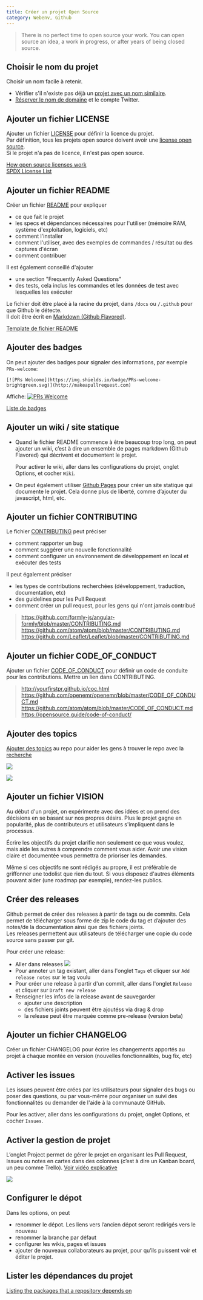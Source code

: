 ```yaml
---
title: Créer un projet Open Source
category: Webenv, Github
---
```


> There is no perfect time to open source your work. You can open source an idea, a work in progress, or after years of being closed source.

## Choisir le nom du projet

Choisir un nom facile à retenir.  
* Vérifier s'il n'existe pas déjà un [projet avec un nom similaire](http://ivantomic.com/projects/ospnc/).
* [Réserver le nom de domaine](https://instantdomainsearch.com/) et le compte Twitter.

## Ajouter un fichier LICENSE

Ajouter un fichier [LICENSE](https://help.github.com/articles/adding-a-license-to-a-repository/) pour définir la licence du projet.  
Par définition, tous les projets open source doivent avoir une [license open source](https://choosealicense.com/).  
Si le projet n'a pas de licence, il n'est pas open source.

[How open source licenses work](https://medium.freecodecamp.org/how-open-source-licenses-work-and-how-to-add-them-to-your-projects-34310c3cf94)  
[SPDX License List](https://spdx.org/licenses/)

## Ajouter un fichier README

Créer un fichier [README](https://help.github.com/articles/about-readmes/) pour expliquer

  * ce que fait le projet
  * les specs et dépendances nécessaires pour l'utiliser (mémoire RAM, système d'exploitation, logiciels, etc)
  * comment l'installer
  * comment l'utiliser, avec des exemples de commandes / résultat ou des captures d'écran
  * comment contribuer

Il est également conseillé d'ajouter
* une section "Frequently Asked Questions"
* des tests, cela inclus les commandes et les données de test avec lesquelles les exécuter

Le fichier doit être placé à la racine du projet, dans `/docs` ou `/.github` pour que Github le détecte.  
Il doit être écrit en [Markdown (Github Flavored)](gfm.md).  

[Template de fichier README](https://gist.github.com/PurpleBooth/109311bb0361f32d87a2)

## Ajouter des badges

On peut ajouter des badges pour signaler des informations, par exemple `PRs-welcome`:

    [![PRs Welcome](https://img.shields.io/badge/PRs-welcome-brightgreen.svg)](http://makeapullrequest.com)

Affiche: [![PRs Welcome](https://img.shields.io/badge/PRs-welcome-brightgreen.svg)](http://makeapullrequest.com)

[Liste de badges](https://shields.io)

## Ajouter un wiki / site statique

* Quand le fichier README commence à être beaucoup trop long, on peut ajouter un wiki, c’est à dire un ensemble de pages markdown (Github Flavored) qui décrivent et documentent le projet.

  Pour activer le wiki, aller dans les configurations du projet, onglet Options, et cocher `Wiki`.

* On peut également utiliser [Github Pages](github-pages.md) pour créer un site statique qui documente le projet. Cela donne plus de liberté, comme d’ajouter du javascript, html, etc.

## Ajouter un fichier CONTRIBUTING

Le fichier [CONTRIBUTING](https://help.github.com/articles/setting-guidelines-for-repository-contributors/) peut préciser
* comment rapporter un bug
* comment suggérer une nouvelle fonctionnalité
* comment configurer un environnement de développement en local et exécuter des tests

Il peut également préciser
* les types de contributions recherchées (développement, traduction, documentation, etc)
* des guidelines pour les Pull Request
* comment créer un pull request, pour les gens qui n'ont jamais contribué

> https://github.com/formly-js/angular-formly/blob/master/CONTRIBUTING.md
> https://github.com/atom/atom/blob/master/CONTRIBUTING.md
> https://github.com/Leaflet/Leaflet/blob/master/CONTRIBUTING.md

## Ajouter un fichier CODE_OF_CONDUCT

Ajouter un fichier [CODE_OF_CONDUCT](https://help.github.com/articles/adding-a-code-of-conduct-to-your-project/) pour définir un code de conduite pour les contributions. Mettre un lien dans CONTRIBUTING.

> http://yourfirstpr.github.io/coc.html
> https://github.com/openemr/openemr/blob/master/CODE_OF_CONDUCT.md
> https://github.com/atom/atom/blob/master/CODE_OF_CONDUCT.md
> https://opensource.guide/code-of-conduct/

## Ajouter des topics

[Ajouter des topics](https://help.github.com/articles/classifying-your-repository-with-topics/) au repo pour aider les gens à trouver le repo avec la [recherche](https://help.github.com/articles/searching-for-repositories/)

![](https://help.github.com/assets/images/help/repository/add-topics-link.png)

![](https://help.github.com/assets/images/help/repository/os-repo-with-topics.png)

## Ajouter un fichier VISION

Au début d'un projet, on expérimente avec des idées et on prend des décisions en se basant sur nos propres désirs. Plus le projet gagne en popularité, plus de contributeurs et utilisateurs s'impliquent dans le processus.

Écrire les objectifs du projet clarifie non seulement ce que vous voulez, mais aide les autres à comprendre comment vous aider. Avoir une vision claire et documentée vous permettra de prioriser les demandes.

Même si ces objectifs ne sont rédigés au propre, il est préférable de griffonner une todolist que rien du tout. Si vous disposez d'autres éléments pouvant aider (une roadmap par exemple), rendez-les publics.

## Créer des releases 

Github permet de créer des releases à partir de tags ou de commits. Cela permet de télécharger sous forme de zip le code du tag et d’ajouter des notes/de la documentation ainsi que des fichiers joints.  
Les releases permettent aux utilisateurs de télécharger une copie du code source sans passer par git.

Pour créer une release:

- Aller dans releases ![](https://help.github.com/assets/images/help/releases/release-link.png)
- Pour annoter un tag existant, aller dans l'onglet `Tags` et cliquer sur `Add release notes` sur le tag voulu
- Pour créer une release à partir d'un commit, aller dans l'onglet `Release` et cliquer sur `Draft new release`
- Renseigner les infos de la release avant de sauvegarder
    - ajouter une description
    - des fichiers joints peuvent être ajoutéss via drag & drop
    - la release peut être marquée comme pre-release (version beta)

## Ajouter un fichier CHANGELOG

Créer un fichier CHANGELOG pour écrire les changements apportés au projet à chaque montée en version (nouvelles fonctionnalités, bug fix, etc)

## Activer les issues

Les issues peuvent être crées par les utilisateurs pour signaler des bugs ou poser des questions, ou par vous-même pour organiser un suivi des fonctionnalités
ou demander de l'aide à la communauté GitHub.

Pour les activer, aller dans les configurations du projet, onglet Options, et cocher `Issues`.

## Activer la gestion de projet

L’onglet Project permet de gérer le projet en organisant les Pull Request, Issues ou notes en cartes dans des colonnes (c’est à dire un Kanban board, un peu comme Trello). [Voir vidéo explicative](https://youtu.be/C6MGKHkNtxU?t=26s)

![](https://cloud.githubusercontent.com/assets/3477155/18481731/44629a3e-79ab-11e6-8ce9-9ad5f07a135d.gif)

## Configurer le dépot

Dans les options, on peut

* renommer le dépot.
  Les liens vers l’ancien dépot seront redirigés vers le nouveau
* renommer la branche par défaut
* configurer les wikis, pages et issues
* ajouter de nouveaux collaborateurs au projet, pour qu’ils puissent voir et éditer le projet.

## Lister les dépendances du projet

[Listing the packages that a repository depends on](https://help.github.com/articles/listing-the-packages-that-a-repository-depends-on/)
